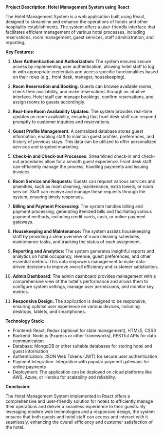 **Project Description: Hotel Management System using React**

The Hotel Management System is a web application built using React, designed to streamline and enhance the operations of hotels and other hospitality establishments. The system offers a user-friendly interface that facilitates efficient management of various hotel processes, including reservations, room management, guest services, staff administration, and reporting.

**Key Features:**

1. **User Authentication and Authorization:** The system ensures secure access by implementing user authentication, allowing hotel staff to log in with appropriate credentials and access specific functionalities based on their roles (e.g., front desk, manager, housekeeping).

2. **Room Reservation and Booking:** Guests can browse available rooms, check their availability, and make reservations through an intuitive interface. Hotel staff can manage bookings, confirm reservations, and assign rooms to guests accordingly.

3. **Real-time Room Availability Updates:** The system provides real-time updates on room availability, ensuring that front desk staff can respond promptly to customer inquiries and reservations.

4. **Guest Profile Management:** A centralized database stores guest information, enabling staff to maintain guest profiles, preferences, and history of previous stays. This data can be utilized to offer personalized services and targeted marketing.

5. **Check-in and Check-out Processes:** Streamlined check-in and check-out procedures allow for a smooth guest experience. Front desk staff can efficiently manage the process, handling payments and issuing invoices.

6. **Room Service and Requests:** Guests can request various services and amenities, such as room cleaning, maintenance, extra towels, or room service. Staff can receive and manage these requests through the system, ensuring timely responses.

7. **Billing and Payment Processing:** The system handles billing and payment processing, generating itemized bills and facilitating various payment methods, including credit cards, cash, or online payment gateways.

8. **Housekeeping and Maintenance:** The system assists housekeeping staff by providing a clear overview of room cleaning schedules, maintenance tasks, and tracking the status of each assignment.

9. **Reporting and Analytics:** The system generates insightful reports and analytics on hotel occupancy, revenue, guest preferences, and other essential metrics. This data empowers management to make data-driven decisions to improve overall efficiency and customer satisfaction.

10. **Admin Dashboard:** The admin dashboard provides management with a comprehensive view of the hotel's performance and allows them to configure system settings, manage user permissions, and monitor key metrics.

11. **Responsive Design:** The application is designed to be responsive, ensuring optimal user experience on various devices, including desktops, tablets, and smartphones.

**Technology Stack:**

- Frontend: React, Redux (optional for state management), HTML5, CSS3
- Backend: Node.js (Express or other frameworks), RESTful APIs for data communication
- Database: MongoDB or other suitable databases for storing hotel and guest information
- Authentication: JSON Web Tokens (JWT) for secure user authentication
- Payment Integration: Integration with popular payment gateways for online payments
- Deployment: The application can be deployed on cloud platforms like AWS, Azure, or Heroku for scalability and reliability.

**Conclusion:**

The Hotel Management System implemented in React offers a comprehensive and user-friendly solution for hotels to efficiently manage their operations and deliver a seamless experience to their guests. By leveraging modern web technologies and a responsive design, the system ensures that both guests and hotel staff can access and interact with it seamlessly, enhancing the overall efficiency and customer satisfaction of the hotel.
